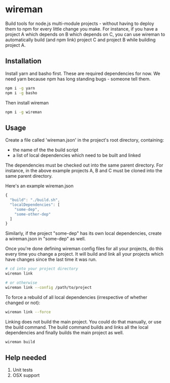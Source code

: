 # wireman

Build tools for node.js multi-module projects - without having to deploy them to npm for every little change you make. For instance, if you have a project A which depends on B which depends on C, you can use wireman to automatically build (and npm link) project C and project B while building project A.

## Installation

Install yarn and basho first. These are required dependencies for now.
We need yarn because npm has long standing bugs - someone tell them.

```bash
npm i -g yarn
npm i -g basho
```

Then install wireman

```bash
npm i -g wireman
```

## Usage

Create a file called 'wireman.json' in the project's root directory, containing:

- the name of the the build script
- a list of local dependencies which need to be built and linked

The dependencies must be checked out into the same parent directory. For instance, in the above example projects A, B and C must be cloned into the same parent directory.

Here's an example wireman.json

```js
{
  "build": "./build.sh",
  "localDependencies": [
    "some-dep",
    "some-other-dep"
  ]
}
```

Similarly, if the project "some-dep" has its own local dependencies, create a wireman.json in "some-dep" as well.

Once you're done defining wireman config files for all your projects, do this every time you change a project. It will build and link all your projects which have changes since the last time it was run.

```bash
# cd into your project directory
wireman link

# or otherwise
wireman link --config /path/to/project
```

To force a rebuild of all local dependencies (irrespective of whether changed or not):

```bash
wireman link --force
```

Linking does not build the main project. You could do that manually, or use the build command. The build command builds and links all the local dependencies and finally builds the main project as well.

```bash
wireman build
```

## Help needed

1. Unit tests
2. OSX support
